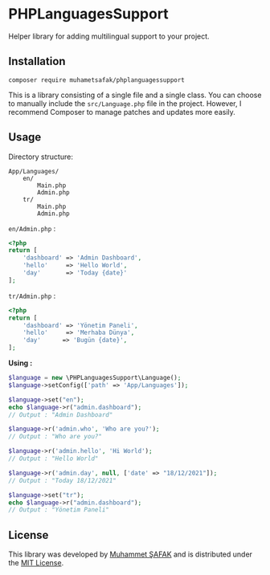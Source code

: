 # PHPLanguagesSupport
Helper library for adding multilingual support to your project.

## Installation

```
composer require muhametsafak/phplanguagessupport
```

This is a library consisting of a single file and a single class. You can choose to manually include the `src/Language.php` file in the project. However, I recommend Composer to manage patches and updates more easily.

## Usage

Directory structure:

```
App/Languages/
    en/
        Main.php
        Admin.php
    tr/
        Main.php
        Admin.php
```

`en/Admin.php` :

```php
<?php
return [
    'dashboard' => 'Admin Dashboard',
    'hello'     => 'Hello World',
    'day'       => 'Today {date}'
];
```

`tr/Admin.php` :

```php
<?php
return [
    'dashboard' => 'Yönetim Paneli',
    'hello'     => 'Merhaba Dünya',
    'day'      => 'Bugün {date}',
];
```

**Using :**

```php
$language = new \PHPLanguagesSupport\Language();
$language->setConfig(['path' => 'App/Languages']);

$language->set("en");
echo $language->r("admin.dashboard");
// Output : "Admin Dashboard"

$language->r('admin.who', 'Who are you?');
// Output : "Who are you?"

$language->r('admin.hello', 'Hi World');
// Output : "Hello World"

$language->r('admin.day', null, ['date' => "18/12/2021"]);
// Output : "Today 18/12/2021"

$language->set("tr");
echo $language->r("admin.dashboard");
// Output : "Yönetim Paneli"
```

## License

This library was developed by [Muhammet ŞAFAK](https://www.muhammetsafak.com.tr) and is distributed under the [MIT License](https://github.com/muhametsafak/PHPLanguagesSupport/blob/main/LICENSE).
